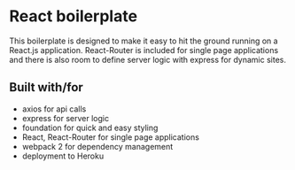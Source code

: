 # React boilerplate

This boilerplate is designed to make it easy to hit the ground running on a React.js application. React-Router is included for single page applications and there is also room to define server logic with express for dynamic sites.

## Built with/for

* axios for api calls
* express for server logic
* foundation for quick and easy styling
* React, React-Router for single page applications
* webpack 2 for dependency management
* deployment to Heroku
